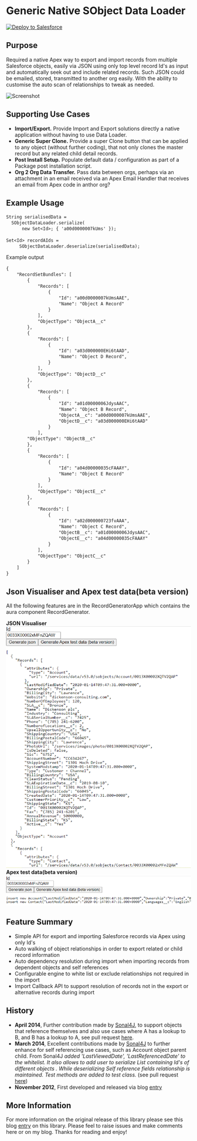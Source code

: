 Generic Native SObject Data Loader
==================================

<a href="https://githubsfdeploy.herokuapp.com?owner=afawcett&repo=apex-sobjectdataloader">
  <img alt="Deploy to Salesforce"
       src="https://raw.githubusercontent.com/afawcett/githubsfdeploy/master/src/main/webapp/resources/img/deploy.png">
</a>

Purpose
-------

Required a native Apex way to export and import records from multiple Salesforce objects, easily via JSON using only top level record Id's as input and automatically seek out and include related records. Such JSON could be emailed, stored, transmitted to another org easily. With the ability to customise the auto scan of relationships to tweak as needed.

![Screenshot](http://andrewfawcett.files.wordpress.com/2012/11/screen-shot-2012-11-19-at-18-38-44.png)

Supporting Use Cases
--------------------

- **Import/Export.** Provide Import and Export solutions directly a native application without having to use Data Loader.
- **Generic Super Clone.** Provide a super Clone button that can be applied to any object (without further coding), that not only clones the master record but any related child detail records.
- **Post Install Setup.** Populate default data / configuration as part of a Package post installation script.
- **Org 2 Org Data Transfer.** Pass data between orgs, perhaps via an attachment in an email received via an Apex Email Handler that receives an email from Apex code in anthor org?

Example Usage
------------- 

    String serialisedData =
      SObjectDataLoader.serialize(
          new Set<Id>; { 'a00d0000007kUms' });
          
    Set<Id> recordAIds =
         SObjectDataLoader.deserialize(serialisedData);

Example output 

    {
        "RecordSetBundles": [
            {
                "Records": [
                    {
                        "Id": "a00d0000007kUmsAAE",
                        "Name": "Object A Record"
                    }
                ],
                "ObjectType": "ObjectA__c"
            },
            {
                "Records": [
                    {
                        "Id": "a03d000000EHi6tAAD",
                        "Name": "Object D Record",
                    }
                ],
                "ObjectType": "ObjectD__c"
            },
            {
                "Records": [
                    {
                        "Id": "a01d0000006JdysAAC",
                        "Name": "Object B Record",
                        "ObjectA__c": "a00d0000007kUmsAAE",
                        "ObjectD__c": "a03d000000EHi6tAAD"
                    }
                ],
            "ObjectType": "ObjectB__c"
            },
            {
                "Records": [
                    {
                        "Id": "a04d00000035cFAAAY",
                        "Name": "Object E Record"
                    }
                ],
                "ObjectType": "ObjectE__c"
            },
            {
                "Records": [
                    {
                        "Id": "a02d000000723fvAAA",
                        "Name": "Object C Record",
                        "ObjectB__c": "a01d0000006JdysAAC",
                        "ObjectE__c": "a04d00000035cFAAAY"
                    }
                ],
                "ObjectType": "ObjectC__c"
            }
        ]
    }

Json Visualiser and Apex test data(beta version)
--------------------------------------------------
All the following features are in the RecordGeneratorApp which contains the aura component RecordGenerator.

**JSON Visualiser**
![Alt text](/screenshots/json.png "Json visualiser")
**Apex test data(beta version)**
![Alt text](/screenshots/apex_test.png "Apex test data(beta version)")

Feature Summary
---------------

- Simple API for export and importing Salesforce records via Apex using only Id's
- Auto walking of object relationships in order to export related or child record information
- Auto dependency resolution during import when importing records from dependent objects and self references
- Configurable engine to white list or exclude relationships not required in the import
- Import Callback API to support resolution of records not in the export or alternative records during import

History
-------

- **April 2014**, Further contribution made by [Sonal4J](https://github.com/Sonal4J), to support objects that reference themselves and also use cases where A has a lookup to B, and B has a lookup to A, see pull request [here](https://github.com/afawcett/apex-sobjectdataloader/pull/4).
- **March 2014**, Excellent contributions made by [Sonal4J](https://github.com/Sonal4J) to further enhance for self referencing use cases, such as Account object parent child. From Sonal4J *added 'LastViewedDate', 'LastReferencedDate' to the whitelist. It also allows to add user to serialize List containing Id's of different objects . While deserializing Self reference fields relationship is maintained. Test methods are added to test class.* (see pull request [here](https://github.com/afawcett/apex-sobjectdataloader/pull/3))
- **November 2012**, First developed and released via blog [entry](http://andrewfawcett.wordpress.com/2012/11/19/generic-native-sobject-data-loader)

More Information
----------------

For more information on the original release of this library please see this blog [entry](http://andrewfawcett.wordpress.com/2012/11/19/generic-native-sobject-data-loader) on this library. Please feel to raise issues and make comments here or on my blog. Thanks for reading and enjoy!

